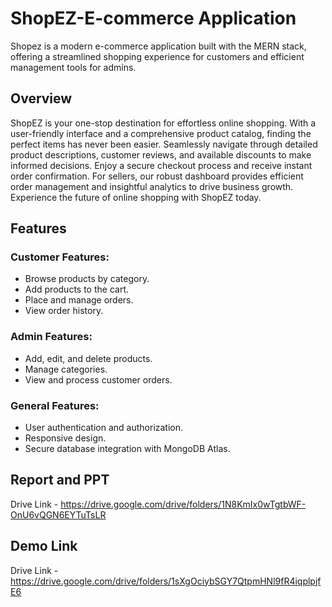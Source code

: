 # ShopEZ-E-commerce Application

Shopez is a modern e-commerce application built with the MERN stack, offering a streamlined shopping experience for customers and efficient management tools for admins.

## Overview
ShopEZ is your one-stop destination for effortless online shopping. With a user-friendly interface and a comprehensive product catalog, finding the perfect items has never been easier. Seamlessly navigate through detailed product descriptions, customer reviews, and available discounts to make informed decisions. Enjoy a secure checkout process and receive instant order confirmation. For sellers, our robust dashboard provides efficient order management and insightful analytics to drive business growth. Experience the future of online shopping with ShopEZ today.

## Features

### Customer Features:

  - Browse products by category.
  - Add products to the cart.
  - Place and manage orders.
  - View order history.

### Admin Features:

  - Add, edit, and delete products.
  - Manage categories.
  - View and process customer orders.

### General Features:

  - User authentication and authorization.
  - Responsive design.
  - Secure database integration with MongoDB Atlas.

## Report and PPT

Drive Link - https://drive.google.com/drive/folders/1N8KmIx0wTgtbWF-OnU6vQGN6EYTuTsLR

## Demo Link

Drive Link - https://drive.google.com/drive/folders/1sXgOciybSGY7QtpmHNl9fR4iqplpjfE6
